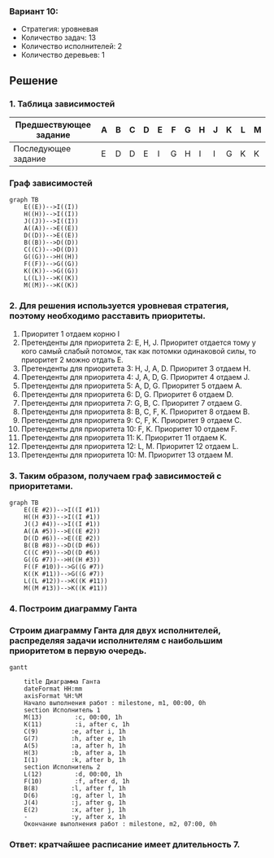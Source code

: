 ### Вариант 10: 
- Стратегия: уровневая
- Количество задач: 13
- Количество исполнителей: 2
- Количество деревьев: 1

## Решение
### 1.  Таблица зависимостей

| Предшествующее задание | A | B | C | D | E | F | G | H | J | K | L | M |
|------------------------|---|---|---|---|---|---|---|---|---|---|---|---|
| Последующее задание    | E | D | D | E | I | G | H | I | I | G | K | K |

### Граф зависимостей

```mermaid
graph TB
    E((E))-->I((I))
    H((H))-->I((I))
    J((J))-->I((I))
    A((A))-->E((E))
    D((D))-->E((E))
    B((B))-->D((D))
    C((C))-->D((D))
    G((G))-->H((H))
    F((F))-->G((G))
    K((K))-->G((G))
    L((L))-->K((K))
    M((M))-->K((K))
```

###  2. Для решения используется уровневая стратегия, поэтому необходимо расставить приоритеты.
1. Приоритет 1 отдаем корню I
2. Претенденты для приоритета 2: E, H, J. Приоритет отдается тому у кого самый слабый потомок, так как потомки одинаковой силы, то приоритет 2 можно отдать E.
3. Претенденты для приоритета 3: H, J, A, D. Приоритет 3 отдаем H.
4. Претенденты для приоритета 4: J, A, D, G. Приоритет 4 отдаем J.
5. Претенденты для приоритета 5:  A, D, G. Приоритет 5 отдаем A.
6. Претенденты для приоритета 6:  D, G. Приоритет 6 отдаем D.
7. Претенденты для приоритета 7:  G, B, C. Приоритет 7 отдаем G.
8. Претенденты для приоритета 8:  B, C, F, K. Приоритет 8 отдаем B.
9. Претенденты для приоритета 9:  C, F, K. Приоритет 9 отдаем C.
10. Претенденты для приоритета 10:  F, K. Приоритет 10 отдаем F. 
11. Претенденты для приоритета 11:  K. Приоритет 11 отдаем K. 
12. Претенденты для приоритета 12:  L, M. Приоритет 12 отдаем L. 
13. Претенденты для приоритета 10:  M. Приоритет 13 отдаем M. 

###  3. Таким образом, получаем граф зависимостей с приоритетами.

```mermaid
graph TB
    E((E #2))-->I((I #1))
    H((H #3))-->I((I #1))
    J((J #4))-->I((I #1))
    A((A #5))-->E((E #2))
    D((D #6))-->E((E #2))
    B((B #8))-->D((D #6))
    C((C #9))-->D((D #6))
    G((G #7))-->H((H #3))
    F((F #10))-->G((G #7))
    K((K #11))-->G((G #7))
    L((L #12))-->K((K #11))
    M((M #13))-->K((K #11))
```

###  4. Построим диаграмму Ганта
### Строим диаграмму Ганта для двух исполнителей, распределяя задачи исполнителям с наибольшим приоритетом в первую очередь.

```mermaid
gantt
    
    title Диаграмма Ганта
    dateFormat HH:mm    
    axisFormat %H:%M
    Начало выполнения работ : milestone, m1, 00:00, 0h
    section Исполнитель 1
    M(13)         :c, 00:00, 1h
    K(11)         :i, after c, 1h    
    C(9)         :e, after i, 1h    
    G(7)         :h, after e, 1h
    A(5)         :a, after h, 1h
    H(3)         :b, after a, 1h
    I(1)         :k, after b, 1h
    section Исполнитель 2
    L(12)         :d, 00:00, 1h
    F(10)         :f, after d, 1h
    B(8)         :l, after f, 1h
    D(6)         :g, after l, 1h
    J(4)         :j, after g, 1h
    E(2)         :x, after j, 1h
    -            :y, after x, 1h
    Окончание выполнения работ : milestone, m2, 07:00, 0h
```
###  Ответ:  кратчайшее расписание имеет длительность 7.